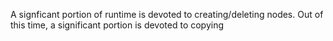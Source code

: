 A signficant portion of runtime is devoted to creating/deleting nodes.  Out of this time, a significant portion is devoted to copying